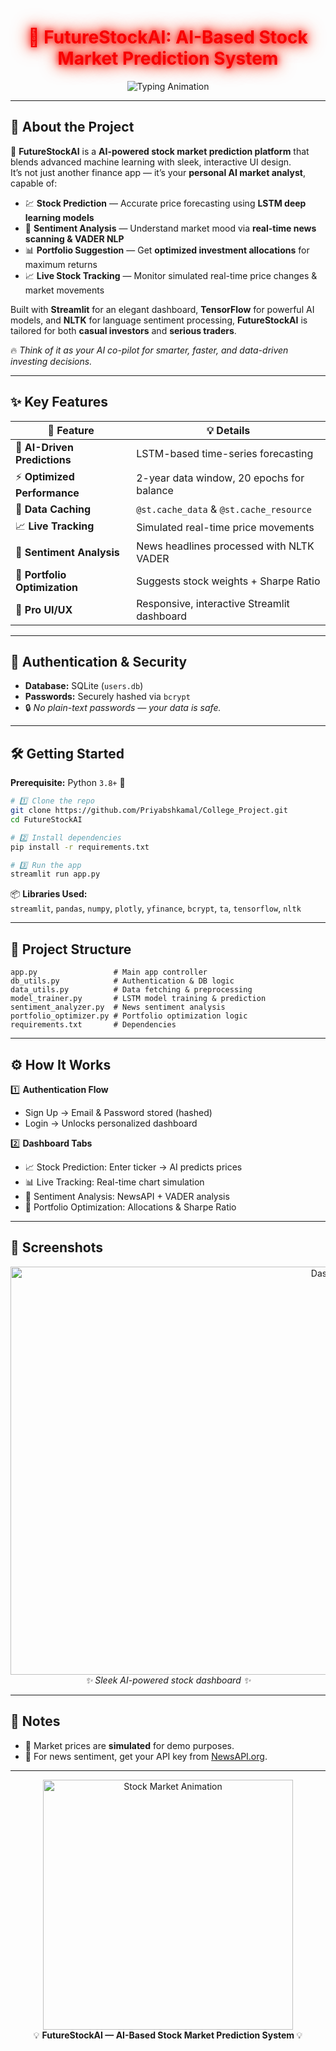 <!-- Permanent Project Name with Glow -->

<h1 align="center">
  <span style="color:#F70000; text-shadow: 0 0 10px #F70000, 0 0 20px #FF0000, 0 0 30px #FF4500;">
    🚀 FutureStockAI: AI-Based Stock Market Prediction System
</h1>

<p align="center">
  <img src="https://readme-typing-svg.demolab.com?font=Fira+Code&weight=700&size=26&pause=1500&color=87CEEB&center=true&vCenter=true&width=800&lines=Feature+Offers;Stock+Prediction;Sentiment+Analysis;Portfolio+Suggestion;Live+Stock+Tracking" alt="Typing Animation" />
</p>

---

## 🌟 About the Project

🚀 **FutureStockAI** is a **AI-powered stock market prediction platform** that blends advanced machine learning with sleek, interactive UI design.  
It’s not just another finance app — it’s your **personal AI market analyst**, capable of:

- 💹 **Stock Prediction** — Accurate price forecasting using **LSTM deep learning models**  
- 📰 **Sentiment Analysis** — Understand market mood via **real-time news scanning & VADER NLP**  
- 📊 **Portfolio Suggestion** — Get **optimized investment allocations** for maximum returns  
- 📈 **Live Stock Tracking** — Monitor simulated real-time price changes & market movements  

Built with **Streamlit** for an elegant dashboard, **TensorFlow** for powerful AI models, and **NLTK** for language sentiment processing, **FutureStockAI** is tailored for both **casual investors** and **serious traders**.  

🔥 *Think of it as your AI co-pilot for smarter, faster, and data-driven investing decisions.*


---

## ✨ Key Features
| 🚀 Feature | 💡 Details |
|------------|------------|
| 🧠 **AI-Driven Predictions** | LSTM-based time-series forecasting |
| ⚡ **Optimized Performance** | 2-year data window, 20 epochs for balance |
| 💾 **Data Caching** | `@st.cache_data` & `@st.cache_resource` |
| 📈 **Live Tracking** | Simulated real-time price movements |
| 📰 **Sentiment Analysis** | News headlines processed with NLTK VADER |
| 💼 **Portfolio Optimization** | Suggests stock weights + Sharpe Ratio |
| 🎨 **Pro UI/UX** | Responsive, interactive Streamlit dashboard |

---

## 🔐 Authentication & Security
- **Database:** SQLite (`users.db`)
- **Passwords:** Securely hashed via `bcrypt`  
- 🔒 *No plain-text passwords — your data is safe.*

---

## 🛠 Getting Started
**Prerequisite:** Python `3.8+` 🐍

```bash
# 1️⃣ Clone the repo
git clone https://github.com/Priyabshkamal/College_Project.git
cd FutureStockAI

# 2️⃣ Install dependencies
pip install -r requirements.txt

# 3️⃣ Run the app
streamlit run app.py
```

📦 **Libraries Used:**  
`streamlit`, `pandas`, `numpy`, `plotly`, `yfinance`, `bcrypt`, `ta`, `tensorflow`, `nltk`

---

## 📂 Project Structure
```plaintext
app.py                 # Main app controller
db_utils.py            # Authentication & DB logic
data_utils.py          # Data fetching & preprocessing
model_trainer.py       # LSTM model training & prediction
sentiment_analyzer.py  # News sentiment analysis
portfolio_optimizer.py # Portfolio optimization logic
requirements.txt       # Dependencies
```

---

## ⚙ How It Works
1️⃣ **Authentication Flow**  
   - Sign Up → Email & Password stored (hashed)  
   - Login → Unlocks personalized dashboard  

2️⃣ **Dashboard Tabs**  
   - 📈 Stock Prediction: Enter ticker → AI predicts prices  
   - 📊 Live Tracking: Real-time chart simulation  
   - 📰 Sentiment Analysis: NewsAPI + VADER analysis  
   - 💼 Portfolio Optimization: Allocations & Sharpe Ratio  

---

## 📸 Screenshots
<p align="center">
  <img width="1097" height="653" src="https://github.com/user-attachments/assets/3ed5fe8e-abd4-4456-9e0c-21d8b5f3db09" alt="Dashboard Screenshot" />
  <br><i>✨ Sleek AI-powered stock dashboard ✨</i>
</p>

---

## 📝 Notes
- 📡 Market prices are **simulated** for demo purposes.  
- 🔑 For news sentiment, get your API key from [NewsAPI.org](https://newsapi.org/).  

---

<!-- Cool Stock GIF at the Bottom -->
<p align="center">
  <img src="https://media.giphy.com/media/26tn33aiTi1jkl6H6/giphy.gif" width="400px" alt="Stock Market Animation">
  <br>💡 <b>FutureStockAI — AI-Based Stock Market Prediction System </b> 💡
</p>













